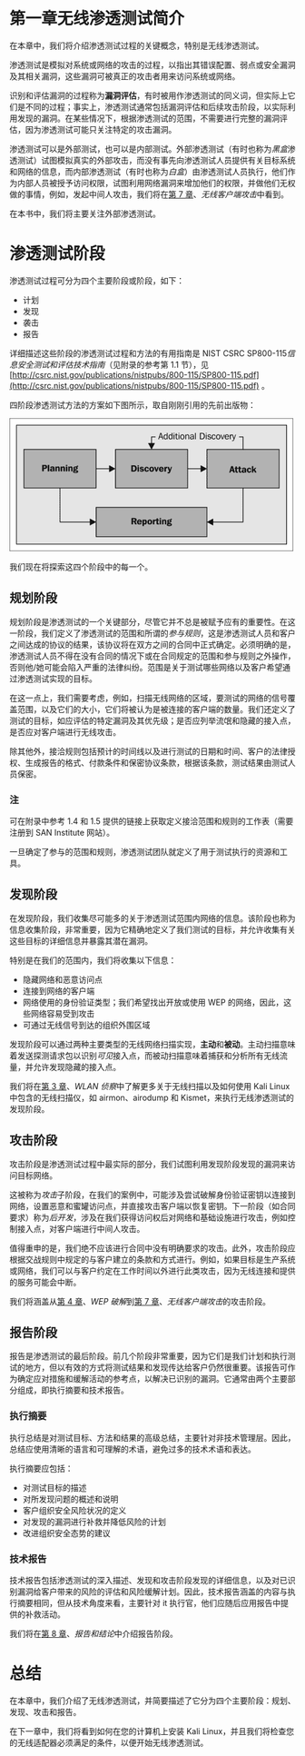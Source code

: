 # 第一章无线渗透测试简介

在本章中，我们将介绍渗透测试过程的关键概念，特别是无线渗透测试。

渗透测试是模拟对系统或网络的攻击的过程，以指出其错误配置、弱点或安全漏洞及其相关漏洞，这些漏洞可被真正的攻击者用来访问系统或网络。

识别和评估漏洞的过程称为**漏洞评估**，有时被用作渗透测试的同义词，但实际上它们是不同的过程；事实上，渗透测试通常包括漏洞评估和后续攻击阶段，以实际利用发现的漏洞。在某些情况下，根据渗透测试的范围，不需要进行完整的漏洞评估，因为渗透测试可能只关注特定的攻击漏洞。

渗透测试可以是外部测试，也可以是内部测试。外部渗透测试（有时也称为*黑盒*渗透测试）试图模拟真实的外部攻击，而没有事先向渗透测试人员提供有关目标系统和网络的信息，而内部渗透测试（有时也称为*白盒*）由渗透测试人员执行，他们作为内部人员被授予访问权限，试图利用网络漏洞来增加他们的权限，并做他们无权做的事情，例如，发起中间人攻击，我们将在[第 7 章](7.html "Chapter 7. Wireless Client Attacks")、*无线客户端攻击*中看到。

在本书中，我们将主要关注外部渗透测试。

# 渗透测试阶段

渗透测试过程可分为四个主要阶段或阶段，如下：

*   计划
*   发现
*   袭击
*   报告

详细描述这些阶段的渗透测试过程和方法的有用指南是 NIST CSRC SP800-115*信息安全测试和评估技术指南*（见附录的参考第 1.1 节），见 [http://csrc.nist.gov/publications/nistpubs/800-115/SP800-115.pdf](http://csrc.nist.gov/publications/nistpubs/800-115/SP800-115.pdf) 。

四阶段渗透测试方法的方案如下图所示，取自刚刚引用的先前出版物：

![Phases of penetration testing](img/B04527_01_01.jpg)

我们现在将探索这四个阶段中的每一个。

## 规划阶段

规划阶段是渗透测试的一个关键部分，尽管它并不总是被赋予应有的重要性。在这一阶段，我们定义了渗透测试的范围和所谓的*参与规则*，这是渗透测试人员和客户之间达成的协议的结果，该协议将在双方之间的合同中正式确定。必须明确的是，渗透测试人员不得在没有合同的情况下或在合同规定的范围和参与规则之外操作，否则他/她可能会陷入严重的法律纠纷。范围是关于测试哪些网络以及客户希望通过渗透测试实现的目标。

在这一点上，我们需要考虑，例如，扫描无线网络的区域，要测试的网络的信号覆盖范围，以及它们的大小，它们将被认为是被连接的客户端的数量。我们还定义了测试的目标，如应评估的特定漏洞及其优先级；是否应列举流氓和隐藏的接入点，是否应对客户端进行无线攻击。

除其他外，接洽规则包括预计的时间线以及进行测试的日期和时间、客户的法律授权、生成报告的格式、付款条件和保密协议条款，根据该条款，测试结果由测试人员保密。

### 注

可在附录中参考 1.4 和 1.5 提供的链接上获取定义接洽范围和规则的工作表（需要注册到 SAN Institute 网站）。

一旦确定了参与的范围和规则，渗透测试团队就定义了用于测试执行的资源和工具。

## 发现阶段

在发现阶段，我们收集尽可能多的关于渗透测试范围内网络的信息。该阶段也称为信息收集阶段，非常重要，因为它精确地定义了我们测试的目标，并允许收集有关这些目标的详细信息并暴露其潜在漏洞。

特别是在我们的范围内，我们将收集以下信息：

*   隐藏网络和恶意访问点
*   连接到网络的客户端
*   网络使用的身份验证类型；我们希望找出开放或使用 WEP 的网络，因此，这些网络容易受到攻击
*   可通过无线信号到达的组织外围区域

发现阶段可以通过两种主要类型的无线网络扫描实现，**主动**和**被动**。主动扫描意味着发送探测请求包以识别*可见*接入点，而被动扫描意味着捕获和分析所有无线流量，并允许发现隐藏的接入点。

我们将在[第 3 章](3.html "Chapter 3. WLAN Reconnaissance")、*WLAN 侦察*中了解更多关于无线扫描以及如何使用 Kali Linux 中包含的无线扫描仪，如 airmon、airodump 和 Kismet，来执行无线渗透测试的发现阶段。

## 攻击阶段

攻击阶段是渗透测试过程中最实际的部分，我们试图利用发现阶段发现的漏洞来访问目标网络。

这被称为*攻击*子阶段，在我们的案例中，可能涉及尝试破解身份验证密钥以连接到网络，设置恶意和蜜罐访问点，并直接攻击客户端以恢复密钥。下一阶段（如合同要求）称为*后开发*，涉及在我们获得访问权后对网络和基础设施进行攻击，例如控制接入点，对客户端进行中间人攻击。

值得重申的是，我们绝不应该进行合同中没有明确要求的攻击。此外，攻击阶段应根据交战规则中规定的与客户建立的条款和方式进行。例如，如果目标是生产系统或网络，我们可以与客户约定在工作时间以外进行此类攻击，因为无线连接和提供的服务可能会中断。

我们将涵盖从[第 4 章](4.html "Chapter 4. WEP Cracking")、*WEP 破解*到[第 7 章](7.html "Chapter 7. Wireless Client Attacks")、*无线客户端攻击*的攻击阶段。

## 报告阶段

报告是渗透测试的最后阶段。前几个阶段非常重要，因为它们是我们计划和执行测试的地方，但以有效的方式将测试结果和发现传达给客户仍然很重要。该报告可作为确定应对措施和缓解活动的参考点，以解决已识别的漏洞。它通常由两个主要部分组成，即执行摘要和技术报告。

### 执行摘要

执行总结是对测试目标、方法和结果的高级总结，主要针对非技术管理层。因此，总结应使用清晰的语言和可理解的术语，避免过多的技术术语和表达。

执行摘要应包括：

*   对测试目标的描述
*   对所发现问题的概述和说明
*   客户组织安全风险状况的定义
*   对发现的漏洞进行补救并降低风险的计划
*   改进组织安全态势的建议

### 技术报告

技术报告包括渗透测试的深入描述、发现和攻击阶段发现的详细信息，以及对已识别漏洞给客户带来的风险的评估和风险缓解计划。因此，技术报告涵盖的内容与执行摘要相同，但从技术角度来看，主要针对 it 执行官，他们应随后应用报告中提供的补救活动。

我们将在[第 8 章](8.html "Chapter 8. Reporting and Conclusions")、*报告和结论*中介绍报告阶段。

# 总结

在本章中，我们介绍了无线渗透测试，并简要描述了它分为四个主要阶段：规划、发现、攻击和报告。

在下一章中，我们将看到如何在您的计算机上安装 Kali Linux，并且我们将检查您的无线适配器必须满足的条件，以便开始无线渗透测试。